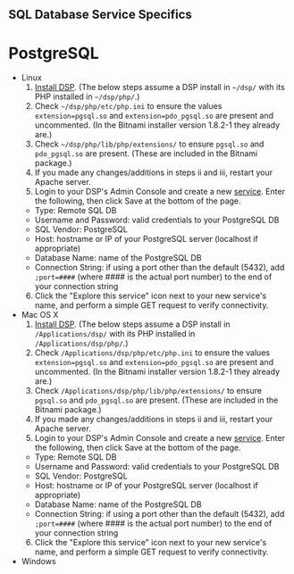 ## <a name="top"></a>SQL Database Service Specifics

# <a name="postgresql"></a>PostgreSQL

* Linux
  1. [Install DSP](Install-Mac-OS-X). (The below steps assume a DSP install in `~/dsp/` with its PHP installed in `~/dsp/php/`.)
  2. Check `~/dsp/php/etc/php.ini` to ensure the values `extension=pgsql.so` and `extension=pdo_pgsql.so` are present and uncommented. (In the Bitnami installer version 1.8.2-1 they already are.)
  3. Check `~/dsp/php/lib/php/extensions/` to ensure `pgsql.so` and `pdo_pgsql.so` are present. (These are included in the Bitnami package.)
  4. If you made any changes/additions in steps ii and iii, restart your Apache server.
  5. Login to your DSP's Admin Console and create a new [service](Services). Enter the following, then click Save at the bottom of the page.
    * Type: Remote SQL DB
    * Username and Password: valid credentials to your PostgreSQL DB
    * SQL Vendor: PostgreSQL
    * Host: hostname or IP of your PostgreSQL server (localhost if appropriate)
    * Database Name: name of the PostgreSQL DB
    * Connection String: if using a port other than the default (5432), add `;port=####` (where #### is the actual port number) to the end of your connection string
  6. Click the "Explore this service" icon next to your new service's name, and perform a simple GET request to verify connectivity.
* Mac OS X
  1. [Install DSP](Install-Mac-OS-X). (The below steps assume a DSP install in `/Applications/dsp/` with its PHP installed in `/Applications/dsp/php/`.)
  2. Check `/Applications/dsp/php/etc/php.ini` to ensure the values `extension=pgsql.so` and `extension=pdo_pgsql.so` are present and uncommented. (In the Bitnami installer version 1.8.2-1 they already are.)
  3. Check `/Applications/dsp/php/lib/php/extensions/` to ensure `pgsql.so` and `pdo_pgsql.so` are present. (These are included in the Bitnami package.)
  4. If you made any changes/additions in steps ii and iii, restart your Apache server.
  5. Login to your DSP's Admin Console and create a new [service](Services). Enter the following, then click Save at the bottom of the page.
    * Type: Remote SQL DB
    * Username and Password: valid credentials to your PostgreSQL DB
    * SQL Vendor: PostgreSQL
    * Host: hostname or IP of your PostgreSQL server (localhost if appropriate)
    * Database Name: name of the PostgreSQL DB
    * Connection String: if using a port other than the default (5432), add `;port=####` (where #### is the actual port number) to the end of your connection string
  6. Click the "Explore this service" icon next to your new service's name, and perform a simple GET request to verify connectivity.
* Windows
